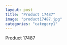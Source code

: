 ```yaml
---
layout: post
title: "Product 17487"
image: "product17487.jpg"
categories: "category1"
---
```

Product 17487
